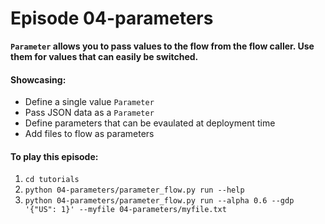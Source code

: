 # Episode 04-parameters

**`Parameter` allows you to pass values to the flow from the flow caller.
Use them for values that can easily be switched.**

#### Showcasing:
- Define a single value `Parameter`
- Pass JSON data as a `Parameter`
- Define parameters that can be evaulated at deployment time
- Add files to flow as parameters


#### To play this episode:
1. ```cd tutorials```
2. ```python 04-parameters/parameter_flow.py run --help``` 
3. ```python 04-parameters/parameter_flow.py run --alpha 0.6 --gdp '{"US": 1}' --myfile 04-parameters/myfile.txt```
